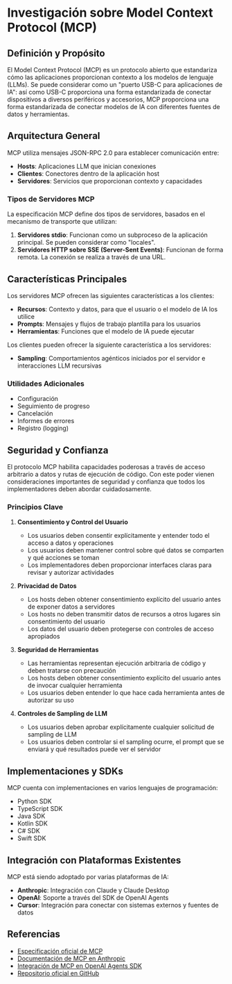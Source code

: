 # Investigación sobre Model Context Protocol (MCP)

## Definición y Propósito

El Model Context Protocol (MCP) es un protocolo abierto que estandariza cómo las aplicaciones proporcionan contexto a los modelos de lenguaje (LLMs). Se puede considerar como un "puerto USB-C para aplicaciones de IA": así como USB-C proporciona una forma estandarizada de conectar dispositivos a diversos periféricos y accesorios, MCP proporciona una forma estandarizada de conectar modelos de IA con diferentes fuentes de datos y herramientas.

## Arquitectura General

MCP utiliza mensajes JSON-RPC 2.0 para establecer comunicación entre:

- **Hosts**: Aplicaciones LLM que inician conexiones
- **Clientes**: Conectores dentro de la aplicación host
- **Servidores**: Servicios que proporcionan contexto y capacidades

### Tipos de Servidores MCP

La especificación MCP define dos tipos de servidores, basados en el mecanismo de transporte que utilizan:

1. **Servidores stdio**: Funcionan como un subproceso de la aplicación principal. Se pueden considerar como "locales".
2. **Servidores HTTP sobre SSE (Server-Sent Events)**: Funcionan de forma remota. La conexión se realiza a través de una URL.

## Características Principales

Los servidores MCP ofrecen las siguientes características a los clientes:

- **Recursos**: Contexto y datos, para que el usuario o el modelo de IA los utilice
- **Prompts**: Mensajes y flujos de trabajo plantilla para los usuarios
- **Herramientas**: Funciones que el modelo de IA puede ejecutar

Los clientes pueden ofrecer la siguiente característica a los servidores:

- **Sampling**: Comportamientos agénticos iniciados por el servidor e interacciones LLM recursivas

### Utilidades Adicionales

- Configuración
- Seguimiento de progreso
- Cancelación
- Informes de errores
- Registro (logging)

## Seguridad y Confianza

El protocolo MCP habilita capacidades poderosas a través de acceso arbitrario a datos y rutas de ejecución de código. Con este poder vienen consideraciones importantes de seguridad y confianza que todos los implementadores deben abordar cuidadosamente.

### Principios Clave

1. **Consentimiento y Control del Usuario**
   - Los usuarios deben consentir explícitamente y entender todo el acceso a datos y operaciones
   - Los usuarios deben mantener control sobre qué datos se comparten y qué acciones se toman
   - Los implementadores deben proporcionar interfaces claras para revisar y autorizar actividades

2. **Privacidad de Datos**
   - Los hosts deben obtener consentimiento explícito del usuario antes de exponer datos a servidores
   - Los hosts no deben transmitir datos de recursos a otros lugares sin consentimiento del usuario
   - Los datos del usuario deben protegerse con controles de acceso apropiados

3. **Seguridad de Herramientas**
   - Las herramientas representan ejecución arbitraria de código y deben tratarse con precaución
   - Los hosts deben obtener consentimiento explícito del usuario antes de invocar cualquier herramienta
   - Los usuarios deben entender lo que hace cada herramienta antes de autorizar su uso

4. **Controles de Sampling de LLM**
   - Los usuarios deben aprobar explícitamente cualquier solicitud de sampling de LLM
   - Los usuarios deben controlar si el sampling ocurre, el prompt que se enviará y qué resultados puede ver el servidor

## Implementaciones y SDKs

MCP cuenta con implementaciones en varios lenguajes de programación:

- Python SDK
- TypeScript SDK
- Java SDK
- Kotlin SDK
- C# SDK
- Swift SDK

## Integración con Plataformas Existentes

MCP está siendo adoptado por varias plataformas de IA:

- **Anthropic**: Integración con Claude y Claude Desktop
- **OpenAI**: Soporte a través del SDK de OpenAI Agents
- **Cursor**: Integración para conectar con sistemas externos y fuentes de datos

## Referencias

- [Especificación oficial de MCP](https://modelcontextprotocol.io/specification/2025-03-26)
- [Documentación de MCP en Anthropic](https://docs.anthropic.com/en/docs/agents-and-tools/mcp)
- [Integración de MCP en OpenAI Agents SDK](https://openai.github.io/openai-agents-python/mcp/)
- [Repositorio oficial en GitHub](https://github.com/modelcontextprotocol/modelcontextprotocol)
